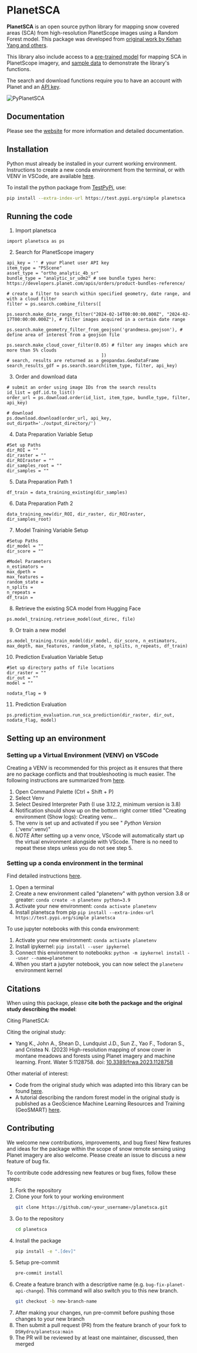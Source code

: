 # PlanetSCA

**PlanetSCA** is an open source python library for mapping snow covered areas
(SCA) from high-resolution PlanetScope images using a Random Forest model. This
package was developed from [original work by Kehan Yang and others](#citations).

This library also include access to a
[pre-trained model](https://huggingface.co/geo-smart/planetsca_models) for
mapping SCA in PlanetScope imagery, and
[sample data](https://huggingface.co/datasets/geo-smart/planetsca_datasets) to
demonstrate the library's functions.

The search and download functions require you to have an account with Planet and
an [API key](https://developers.planet.com/quickstart/apis/#find-your-api-key).

![PyPlanetSCA](https://raw.githubusercontent.com/DSHydro/PyPlanetSCA-Python-Library/main/additional_assets/PyPlanetSCA_Image.png)

## Documentation

Please see the [website](https://dshydro.github.io/planetsca/) for more
information and detailed documentation.

## Installation

Python must already be installed in your current working environment.
Instructions to create a new conda environment from the terminal, or with VENV
in VSCode, are available [here](#setting-up-an-environment).

To install the python package from
[TestPyPi](https://test.pypi.org/project/planetsca/), use:

```bash
pip install --extra-index-url https://test.pypi.org/simple planetsca
```

## Running the code

1. Import planetsca

```
import planetsca as ps
```

2. Search for PlanetScope imagery

```
api_key = '' # your Planet user API key
item_type = "PSScene"
asset_type = "ortho_analytic_4b_sr"
bundle_type = "analytic_sr_udm2" # see bundle types here: https://developers.planet.com/apis/orders/product-bundles-reference/

# create a filter to search within specified geometry, date range, and with a cloud filter
filter = ps.search.combine_filters([
                                    ps.search.make_date_range_filter("2024-02-14T00:00:00.000Z", "2024-02-17T00:00:00.000Z"), # filter images acquired in a certain date range
                                    ps.search.make_geometry_filter_from_geojson('grandmesa.geojson'), # define area of interest from a geojson file
                                    ps.search.make_cloud_cover_filter(0.05) # filter any images which are more than 5% clouds
                                    ])
# search, results are returned as a geopandas.GeoDataFrame
search_results_gdf = ps.search.search(item_type, filter, api_key)
```

3. Order and download data

```
# submit an order using image IDs from the search results
id_list = gdf.id.to_list()
order_url = ps.download.order(id_list, item_type, bundle_type, filter, api_key)

# download
ps.download.download(order_url, api_key, out_dirpath='./output_directory/')
```

4. Data Preparation Variable Setup

```
#Set up Paths
dir_ROI = ""
dir_raster = ""
dir_ROIraster = ""
dir_samples_root = ""
dir_samples = ""
```

5. Data Preparation Path 1

```
df_train = data_training_existing(dir_samples)
```

6. Data Preparation Path 2

```
data_training_new(dir_ROI, dir_raster, dir_ROIraster, dir_samples_root)
```

7. Model Training Variable Setup

```
#Setup Paths
dir_model = ""
dir_score = ""

#Model Parameters
n_estimators =
max_dpeth =
max_features =
random_state =
n_splits =
n_repeats =
df_train =
```

8. Retrieve the existing SCA model from Hugging Face

```
ps.model_training.retrieve_model(out_direc, file)
```

9. Or train a new model

```
ps.model_training.train_model(dir_model, dir_score, n_estimators, max_depth, max_features, random_state, n_splits, n_repeats, df_train)
```

10. Prediction Evaluation Variable Setup

```
#Set up directory paths of file locations
dir_raster = ""
dir_out = ""
model = ""

nodata_flag = 9
```

11. Prediction Evaluation

```
ps.prediction_evaluation.run_sca_prediction(dir_raster, dir_out, nodata_flag, model)
```

## Setting up an environment

### Setting up a Virtual Environment (VENV) on VSCode

Creating a VENV is recommended for this project as it ensures that there are no
package conflicts and that troubleshooting is much easier. The following
instructions are summarized from
[here](https://code.visualstudio.com/docs/python/environments).

1. Open Command Palette (Ctrl + Shift + P)
2. Select Venv
3. Select Desired Interpreter Path (I use 3.12.2, minimum version is 3.8)
4. Notification should show up on the bottom right corner titled "Creating
   environment (Show logs): Creating venv...
5. The venv is set up and activated if you see " _Python Version_
   (.'venv':venv)"
6. _NOTE_ After setting up a venv once, VScode will automatically start up the
   virtual environment alongside with VScode. There is no need to repeat these
   steps unless you do not see step 5.

### Setting up a conda environment in the terminal

Find detailed instructions
[here](https://docs.conda.io/projects/conda/en/latest/user-guide/tasks/manage-environments.html#creating-an-environment-with-commands).

1. Open a terminal
2. Create a new environment called "planetenv" with python version 3.8 or
   greater: `conda create -n planetenv python=3.9`
3. Activate your new environment: `conda activate planetenv`
4. Install planetsca from pip
   `pip install --extra-index-url https://test.pypi.org/simple planetsca`

To use jupyter notebooks with this conda environment:

1. Activate your new environment: `conda activate planetenv`
2. Install ipykernel: `pip install --user ipykernel`
3. Connect this environment to notebooks:
   `python -m ipykernel install --user --name=planetenv`
4. When you start a jupyter notebook, you can now select the `planetenv`
   environment kernel

## Citations

When using this package, please **cite both the package and the original study
describing the model**:

Citing PlanetSCA:

Citing the original study:

- Yang K., John A., Shean D., Lundquist J.D., Sun Z., Yao F., Todoran S., and
  Cristea N. (2023) High-resolution mapping of snow cover in montane meadows and
  forests using Planet imagery and machine learning. Front. Water 5:1128758.
  doi: [10.3389/frwa.2023.1128758](https://doi.org/10.3389/frwa.2023.1128758)

Other material of interest:

- Code from the original study which was adapted into this library can be found
  [here](https://github.com/KehanGit/High_resolution_snow_cover_mapping).
- A tutorial describing the random forest model in the original study is
  published as a GeoScience Machine Learning Resources and Training (GeoSMART)
  [here](https://geo-smart.github.io/scm_geosmart_use_case/chapters/one.html).

## Contributing

We welcome new contributions, improvements, and bug fixes! New features and
ideas for the package within the scope of snow remote sensing using Planet
imagery are also welcome. Please create an issue to discuss a new feature of bug
fix.

To contribute code addressing new features or bug fixes, follow these steps:

1. Fork the repository
2. Clone your fork to your working environment
   ```bash
   git clone https://github.com/<your_username>/planetsca.git
   ```
3. Go to the repository
   ```bash
   cd planetsca
   ```
4. Install the package
   ```bash
   pip install -e ".[dev]"
   ```
5. Setup pre-commit
   ```bash
   pre-commit install
   ```
6. Create a feature branch with a descriptive name (e.g.
   `bug-fix-planet-api-change`). This command will also switch you to this new
   branch.
   ```bash
   git checkout -b new-branch-name
   ```
7. After making your changes, run pre-commit before pushing those changes to
   your new branch
8. Then submit a pull request (PR) from the feature branch of your fork to
   `DSHydro/planetsca:main`
9. The PR will be reviewed by at least one maintainer, discussed, then merged
